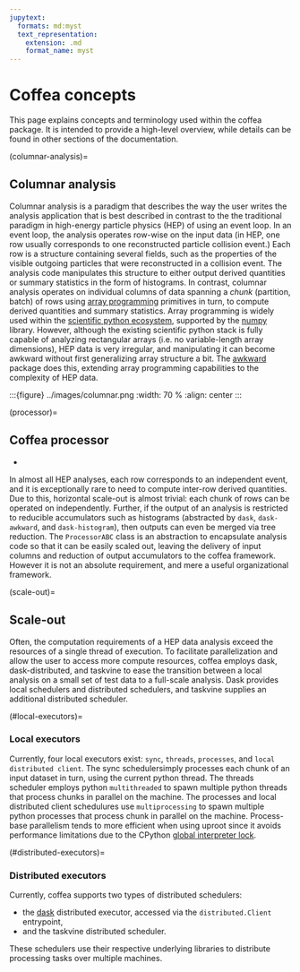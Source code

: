 ```yaml
---
jupytext:
  formats: md:myst
  text_representation:
    extension: .md
    format_name: myst
---
```



# Coffea concepts


This page explains concepts and terminology used within the coffea package.
It is intended to provide a high-level overview, while details can be found in other sections of the documentation.


(columnar-analysis)=
## Columnar analysis

Columnar analysis is a paradigm that describes the way the user writes the analysis application that is best described
in contrast to the the traditional paradigm in high-energy particle physics (HEP) of using an event loop.  In an event loop, the analysis operates row-wise
on the input data (in HEP, one row usually corresponds to one reconstructed particle collision event.) Each row
is a structure containing several fields, such as the properties of the visible outgoing particles
that were reconstructed in a collision event. The analysis code manipulates this structure to either output derived
quantities or summary statistics in the form of histograms. In contrast, columnar analysis operates on individual
columns of data spanning a *chunk* (partition, batch) of rows using [array programming](https://en.wikipedia.org/wiki/Array_programming>)
primitives in turn, to compute derived quantities and summary statistics. Array programming is widely used within
the [scientific python ecosystem](https://www.scipy.org/about.html), supported by the [numpy](https://numpy.org/) library.
However, although the existing scientific python stack is fully capable of analyzing rectangular arrays (i.e.
no variable-length array dimensions), HEP data is very irregular, and manipulating it can become awkward without
first generalizing array structure a bit. The [awkward](https://awkward-array.org) package does this,
extending array programming capabilities to the complexity of HEP data.

:::{figure} ../images/columnar.png
:width: 70 %
:align: center
:::


(processor)=
## Coffea processor
-
In almost all HEP analyses, each row corresponds to an independent event, and it is exceptionally rare
to need to compute inter-row derived quantities. Due to this, horizontal scale-out is almost trivial:
each chunk of rows can be operated on independently. Further, if the output of an analysis is restricted
to reducible accumulators such as histograms (abstracted by `dask`, `dask-awkward`, and `dask-histogram`),
then outputs can even be merged via tree reduction. The `ProcessorABC` class is an abstraction to encapsulate
analysis code so that it can be easily scaled out, leaving the delivery of input columns and reduction of
output accumulators to the coffea framework. However it is not an absolute requirement, and mere a useful
organizational framework.


(scale-out)=
## Scale-out

Often, the computation requirements of a HEP data analysis exceed the resources of a single thread of execution.
To facilitate parallelization and allow the user to access more compute resources, coffea employs dask,
dask-distributed, and taskvine to ease the transition between a local analysis on a small set of test data to a
full-scale analysis. Dask provides local schedulers and distributed schedulers, and taskvine supplies an additional
distributed scheduler.


(#local-executors)=
### Local executors

Currently, four local executors exist: `sync`, `threads`, `processes`, and `local distributed client`.
The sync schedulersimply processes each chunk of an input dataset in turn, using the current python thread. The
threads scheduler employs python `multithreaded` to spawn multiple python threads that process chunks in parallel
on the machine. The processes and local distributed client schedulures use `multiprocessing` to spawn multiple python
processes that process chunk in parallel on the machine. Process-base parallelism tends to more efficient when using
uproot since it avoids performance limitations due to the CPython [global interpreter lock](https://wiki.python.org/moin/GlobalInterpreterLock).


(#distributed-executors)=
### Distributed executors

Currently, coffea supports two types of distributed schedulers:

   - the [dask](https://distributed.dask.org/en/latest/) distributed executor, accessed via the `distributed.Client` entrypoint,
   - and the taskvine distributed scheduler.

These schedulers use their respective underlying libraries to distribute processing tasks over multiple machines.
